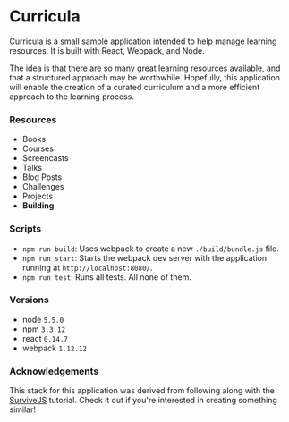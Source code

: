 # Curricula

Curricula is a small sample application intended to help manage learning
resources. It is built with React, Webpack, and Node.

The idea is that there are so many great learning resources available, and
that a structured approach may be worthwhile. Hopefully, this application will
enable the creation of a curated curriculum and a more efficient approach to
the learning process.

### Resources

- Books
- Courses
- Screencasts
- Talks
- Blog Posts
- Challenges
- Projects
- **Building**

### Scripts

- `npm run build`: Uses webpack to create a new `./build/bundle.js` file.
- `npm run start`: Starts the webpack dev server with the application running
                   at `http://localhost:8080/`.
- `npm run test`: Runs all tests. All none of them.

### Versions

- node `5.5.0`
- npm `3.3.12`
- react `0.14.7`
- webpack `1.12.12`

### Acknowledgements

This stack for this application was derived from following along with the
[SurviveJS](http://survivejs.com/) tutorial. Check it out if you're interested in
creating something similar!

